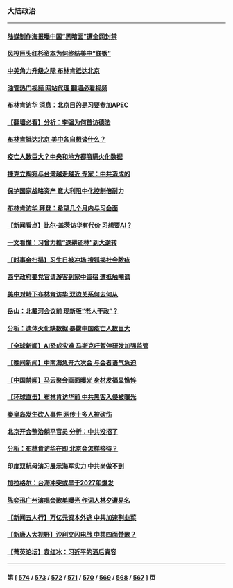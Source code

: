 ### 大陆政治
---
#### [陆媒制作海报曝中国“黑暗面”遭全网封禁](../../pages/ncid277/n14018148.md?06181645) 
#### [风投巨头红杉资本为何终结美中“联姻”](../../pages/ncid277/n14018040.md?06181645) 
#### [中美角力升级之际 布林肯抵达北京](../../pages/ncid277/n14018163.md?06181645) 
#### [油管热门视频 网站代理 翻墙必看视频](http://138.2.39.72:81/youtube.html?epic-marker?06181645)
#### [布林肯访华 消息：北京目的是习要参加APEC](../../pages/ncid277/n14018111.md?06181645) 
#### [【翻墙必看】分析：李强为何首访德法](../../pages/ncid277/n14018112.md?06181645) 
#### [布林肯抵达北京 美中各自想谈什么？](../../pages/ncid277/n14018085.md?06181645) 
#### [疫亡人数巨大？中央和地方都隐瞒火化数据](../../pages/ncid277/n14018021.md?06181645) 
#### [捷克立陶宛与台湾越走越近 专家：中共造成的](../../pages/ncid277/n14017118.md?06181645) 
#### [保护国家战略资产 意大利阻中化控制倍耐力](../../pages/ncid277/n14018042.md?06181645) 
#### [布林肯访华 拜登：希望几个月内与习会面](../../pages/ncid277/n14018054.md?06181645) 
#### [【新闻看点】比尔‧盖茨访华有代价 习想要AI？](../../pages/ncid277/n14017698.md?06181645) 
#### [一文看懂：习曾力推“退耕还林”到大逆转](../../pages/ncid277/n14017950.md?06181645) 
#### [【时事金扫描】习生日被冲场 搜狐揭社会脓疮](../../pages/ncid277/n14018018.md?06181645) 
#### [西宁政府要党官请游客到家中留宿 遭抵触嘲讽](../../pages/ncid277/n14018033.md?06181645) 
#### [美中对峙下布林肯访华 双边关系何去何从](../../pages/ncid277/n14017083.md?06181645) 
#### [岳山：北戴河会议前 现新版“老人干政”？](../../pages/ncid277/n14017963.md?06181645) 
#### [分析：遗体火化缺数据 暴露中国疫亡人数巨大](../../pages/ncid277/n14017927.md?06181645) 
#### [【全球新闻】AI恐成灾难 马斯克吁暂停研发加强监管](../../pages/ncid277/n14017420.md?06181645) 
#### [【晚间新闻】中南海急开六次会 与会者语气急迫](../../pages/ncid277/n14017887.md?06181645) 
#### [【中国禁闻】马云聚会画面曝光 身材发福显憔悴](../../pages/ncid277/n14017582.md?06181645) 
#### [【环球直击】布林肯访华前 中共黑客入侵被曝光](../../pages/ncid277/n14017606.md?06181645) 
#### [秦皇岛发生砍人事件 网传十多人被砍伤](../../pages/ncid277/n14017858.md?06181645) 
#### [北京开会整治躺平官员 分析：中共没招了](../../pages/ncid277/n14017807.md?06181645) 
#### [分析：布林肯访华在即 北京会怎样接待？](../../pages/ncid277/n14017661.md?06181645) 
#### [印度双航母演习展示海军实力 中共尚做不到](../../pages/ncid277/n14017780.md?06181645) 
#### [加拉格尔：台海冲突或早于2027年爆发](../../pages/ncid277/n14017652.md?06181645) 
#### [陈奕迅广州演唱会歌单曝光 作词人林夕遭易名](../../pages/ncid277/n14017676.md?06181645) 
#### [【新闻五人行】万亿元资本外逃 中共加速割韭菜](../../pages/ncid277/n14017675.md?06181645) 
#### [【新唐人大视野】沙利文闪电战 中共四面楚歌？](../../pages/ncid277/n14017669.md?06181645) 
#### [【菁英论坛】袁红冰：习近平的酒后真容](../../pages/ncid277/n14017618.md?06181645) 

---
#### 第 [ [574](./574.md?06181645) / [573](./573.md?06181645) / [572](./572.md?06181645) / [571](./571.md?06181645) / [570](./570.md?06181645) / [569](./569.md?06181645) / [568](./568.md?06181645) / [567](./567.md?06181645) ] 页
